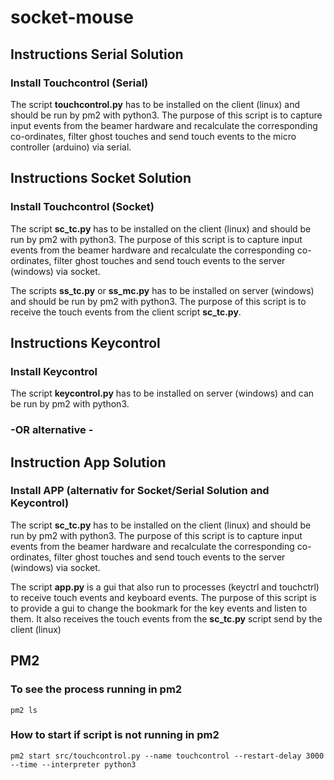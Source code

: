 # socket-mouse

## Instructions Serial Solution
### Install Touchcontrol (Serial)
The script **touchcontrol.py** has to be installed on the client (linux) and should be run by pm2 with python3.
The purpose of this script is to capture input events from the beamer hardware and recalculate the corresponding co-ordinates, filter ghost touches and send touch events to the micro controller (arduino) via serial.

## Instructions Socket Solution
### Install Touchcontrol (Socket)
The script **sc_tc.py** has to be installed on the client (linux) and should be run by pm2 with python3.
The purpose of this script is to capture input events from the beamer hardware and recalculate the corresponding co-ordinates, filter ghost touches and send touch events to the server (windows) via socket.

The scripts **ss_tc.py** or **ss_mc.py** has to be installed on server (windows) and should be run by pm2 with python3.
The purpose of this script is to receive the touch events from the client script **sc_tc.py**.

## Instructions Keycontrol
### Install Keycontrol
The script **keycontrol.py** has to be installed on server (windows) and can be run by pm2 with python3.

### -OR alternative -

## Instruction App Solution
### Install APP (alternativ for Socket/Serial Solution and Keycontrol)
The script **sc_tc.py** has to be installed on the client (linux) and should be run by pm2 with python3. The purpose of this script is to capture input events from the beamer hardware and recalculate the corresponding co-ordinates, filter ghost touches and send touch events to the server (windows) via socket.

The script **app.py** is a gui that also run to processes (keyctrl and touchctrl) to receive touch events and keyboard events. 
The purpose of this script is to provide a gui to change the bookmark for the key events and listen to them. It also receives the touch events from the **sc_tc.py** script send by the client (linux)


## PM2
### To see the process running in pm2
```
pm2 ls
```

### How to start if script is not running in pm2
```
pm2 start src/touchcontrol.py --name touchcontrol --restart-delay 3000 --time --interpreter python3
```
